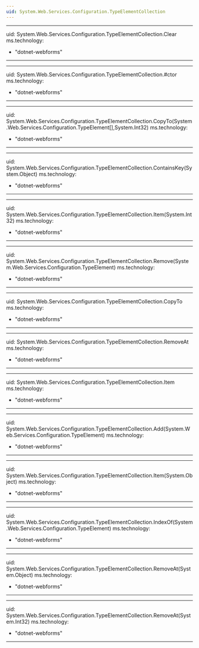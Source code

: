 ```yaml
---
uid: System.Web.Services.Configuration.TypeElementCollection
---
```


---
uid: System.Web.Services.Configuration.TypeElementCollection.Clear
ms.technology: 
  - "dotnet-webforms"
---

---
uid: System.Web.Services.Configuration.TypeElementCollection.#ctor
ms.technology: 
  - "dotnet-webforms"
---

---
uid: System.Web.Services.Configuration.TypeElementCollection.CopyTo(System.Web.Services.Configuration.TypeElement[],System.Int32)
ms.technology: 
  - "dotnet-webforms"
---

---
uid: System.Web.Services.Configuration.TypeElementCollection.ContainsKey(System.Object)
ms.technology: 
  - "dotnet-webforms"
---

---
uid: System.Web.Services.Configuration.TypeElementCollection.Item(System.Int32)
ms.technology: 
  - "dotnet-webforms"
---

---
uid: System.Web.Services.Configuration.TypeElementCollection.Remove(System.Web.Services.Configuration.TypeElement)
ms.technology: 
  - "dotnet-webforms"
---

---
uid: System.Web.Services.Configuration.TypeElementCollection.CopyTo
ms.technology: 
  - "dotnet-webforms"
---

---
uid: System.Web.Services.Configuration.TypeElementCollection.RemoveAt
ms.technology: 
  - "dotnet-webforms"
---

---
uid: System.Web.Services.Configuration.TypeElementCollection.Item
ms.technology: 
  - "dotnet-webforms"
---

---
uid: System.Web.Services.Configuration.TypeElementCollection.Add(System.Web.Services.Configuration.TypeElement)
ms.technology: 
  - "dotnet-webforms"
---

---
uid: System.Web.Services.Configuration.TypeElementCollection.Item(System.Object)
ms.technology: 
  - "dotnet-webforms"
---

---
uid: System.Web.Services.Configuration.TypeElementCollection.IndexOf(System.Web.Services.Configuration.TypeElement)
ms.technology: 
  - "dotnet-webforms"
---

---
uid: System.Web.Services.Configuration.TypeElementCollection.RemoveAt(System.Object)
ms.technology: 
  - "dotnet-webforms"
---

---
uid: System.Web.Services.Configuration.TypeElementCollection.RemoveAt(System.Int32)
ms.technology: 
  - "dotnet-webforms"
---
